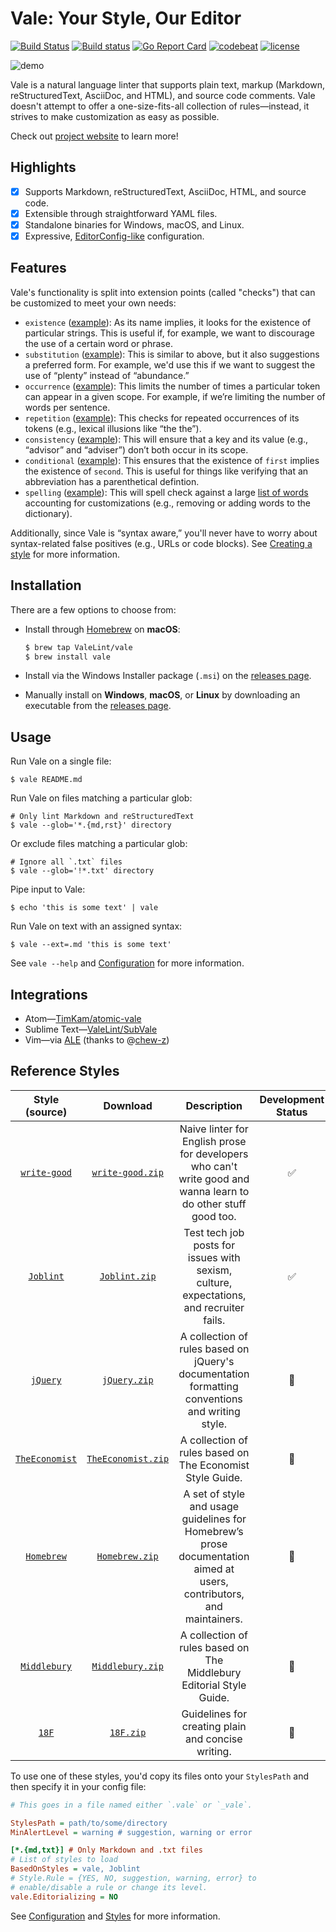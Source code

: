 # Vale: Your Style, Our Editor

[![Build Status](https://travis-ci.org/ValeLint/vale.svg?branch=master)](https://travis-ci.org/ValeLint/vale) [![Build status](https://ci.appveyor.com/api/projects/status/snk0oo6ih1nwuf6r/branch/master?svg=true)](https://ci.appveyor.com/project/jdkato/vale/branch/master) [![Go Report Card](https://goreportcard.com/badge/github.com/ValeLint/vale)](https://goreportcard.com/report/github.com/ValeLint/vale) [![codebeat](https://codebeat.co/badges/a9b4b73a-182d-4ed7-8019-0fc5957bad91)](https://codebeat.co/projects/github-com-valelint-vale-master) [![license](https://img.shields.io/github/license/mashape/apistatus.svg)]()

![demo](https://cloud.githubusercontent.com/assets/8785025/22951386/df064226-f2bd-11e6-84e3-4cedfc098528.png)

Vale is a natural language linter that supports plain text, markup (Markdown, reStructuredText, AsciiDoc, and HTML), and source code comments. Vale doesn't attempt to offer a one-size-fits-all collection of rules&mdash;instead, it strives to make customization as easy as possible.

Check out [project website](https://valelint.github.io/docs/) to learn more!

## Highlights

- [X] Supports Markdown, reStructuredText, AsciiDoc, HTML, and source code.
- [X] Extensible through straightforward YAML files.
- [X] Standalone binaries for Windows, macOS, and Linux.
- [X] Expressive, [EditorConfig-like](http://editorconfig.org/) configuration.

## Features

Vale's functionality is split into extension points (called "checks") that can be customized to meet your own needs:

- `existence` ([example](https://github.com/ValeLint/vale/blob/master/rule/Hedging.yml)): As its name implies, it looks for the existence of particular strings. This is useful if, for example, we want to discourage the use of a certain word or phrase.
- `substitution` ([example](https://github.com/ValeLint/vale/blob/master/rule/GenderBias.yml)): This is similar to above, but it also suggestions a preferred form. For example, we'd use this if we want to suggest the use of “plenty” instead of “abundance.”
- `occurrence` ([example](https://github.com/ValeLint/vale/blob/master/styles/demo/SentenceLength.yml)): This limits the number of times a particular token can appear in a given scope. For example, if we’re limiting the number of words per sentence.
- `repetition` ([example](https://github.com/ValeLint/vale/blob/master/rule/Repetition.yml)): This checks for repeated occurrences of its tokens (e.g., lexical illusions like “the the”).
- `consistency` ([example](https://github.com/ValeLint/vale/blob/master/styles/demo/Spelling.yml)): This will ensure that a key and its value (e.g., “advisor” and “adviser”) don’t both occur in its scope.
- `conditional` ([example](https://github.com/ValeLint/vale/blob/master/styles/TheEconomist/UnexpandedAcronyms.yml)): This ensures that the existence of `first` implies the existence of `second`. This is useful for things like verifying that an abbreviation has a parenthetical defintion.
- `spelling` ([example](https://github.com/ValeLint/vale/blob/master/styles/demo/CheckSpellings.yml)): This will spell check against a large [list of words](https://github.com/client9/misspell#words) accounting for customizations (e.g., removing or adding words to the dictionary).

Additionally, since Vale is “syntax aware,” you'll never have to worry about syntax-related false positives (e.g., URLs or code blocks). See [Creating a style](https://valelint.github.io/docs/styles/#creating-a-style) for more information.

## Installation

There are a few options to choose from:

- Install through [Homebrew](http://brew.sh) on **macOS**:

    ```bash
    $ brew tap ValeLint/vale
    $ brew install vale
    ```
- Install via the Windows Installer package (`.msi`) on the [releases page](https://github.com/valelint/vale/releases).
- Manually install on **Windows**, **macOS**, or **Linux** by downloading an executable from the [releases page](https://github.com/valelint/vale/releases).

## Usage

Run Vale on a single file:

```shell
$ vale README.md
```

Run Vale on files matching a particular glob:

```shell
# Only lint Markdown and reStructuredText
$ vale --glob='*.{md,rst}' directory
```

Or exclude files matching a particular glob:

```shell
# Ignore all `.txt` files
$ vale --glob='!*.txt' directory
```

Pipe input to Vale:

```shell
$ echo 'this is some text' | vale
```

Run Vale on text with an assigned syntax:

```shell
$ vale --ext=.md 'this is some text'
```

See `vale --help` and [Configuration](https://valelint.github.io/docs/config/) for more information.

## Integrations

- Atom&mdash;[TimKam/atomic-vale](https://github.com/TimKam/atomic-vale)
- Sublime Text&mdash;[ValeLint/SubVale](https://github.com/ValeLint/SubVale)
- Vim&mdash;via [ALE](https://github.com/w0rp/ale) (thanks to @[chew-z](https://github.com/chew-z))

## Reference Styles

|                           Style (source)                           |                                         Download                                          |                                                      Description                                                      | Development Status |
|:------------------------------------------------------------------:|:-----------------------------------------------------------------------------------------:|:---------------------------------------------------------------------------------------------------------------------:|:------------------:|
|        [`write-good`](https://github.com/btford/write-good)        |   [`write-good.zip`](https://github.com/ValeLint/docs/raw/master/styles/write-good.zip)   |    Naive linter for English prose for developers who can't write good and wanna learn to do other stuff good too.     | :white_check_mark: |
|        [`Joblint`](https://github.com/rowanmanning/joblint)        |      [`Joblint.zip`](https://github.com/ValeLint/docs/raw/master/styles/Joblint.zip)      |                Test tech job posts for issues with sexism, culture, expectations, and recruiter fails.                | :white_check_mark: |
|    [`jQuery`](https://contribute.jquery.org/style-guide/prose/)    |       [`jQuery.zip`](https://github.com/ValeLint/docs/raw/master/styles/jQuery.zip)       |            A collection of rules based on jQuery's documentation formatting conventions and writing style.            |   :construction:   |
| [`TheEconomist`](http://www.economist.com/styleguide/introduction) | [`TheEconomist.zip`](https://github.com/ValeLint/docs/raw/master/styles/TheEconomist.zip) |                               A collection of rules based on The Economist Style Guide.                               |   :construction:   |
|   [`Homebrew`](http://docs.brew.sh/Prose-Style-Guidelines.html)    |     [`Homebrew.zip`](https://github.com/ValeLint/docs/raw/master/styles/Homebrew.zip)     | A set of style and usage guidelines for Homebrew’s prose documentation aimed at users, contributors, and maintainers. |   :construction:   |
| [`Middlebury`](https://middlebury.github.io/styleguide/editorial/) |   [`Middlebury.zip`](https://github.com/ValeLint/docs/raw/master/styles/Middlebury.zip)   |                         A collection of rules based on The Middlebury Editorial Style Guide.                          |   :construction:   |
|           [`18F`](https://pages.18f.gov/content-guide/)            |          [`18F.zip`](https://github.com/ValeLint/docs/raw/master/styles/18F.zip)          |                                  Guidelines for creating plain and concise writing.                                   |   :construction:   |


To use one of these styles, you'd copy its files onto your `StylesPath` and then specify it in your config file:

```ini
# This goes in a file named either `.vale` or `_vale`.

StylesPath = path/to/some/directory
MinAlertLevel = warning # suggestion, warning or error

[*.{md,txt}] # Only Markdown and .txt files
# List of styles to load
BasedOnStyles = vale, Joblint
# Style.Rule = {YES, NO, suggestion, warning, error} to
# enable/disable a rule or change its level.
vale.Editorializing = NO
```

See [Configuration](https://valelint.github.io/docs/config/) and [Styles](https://valelint.github.io/docs/styles/) for more information.
